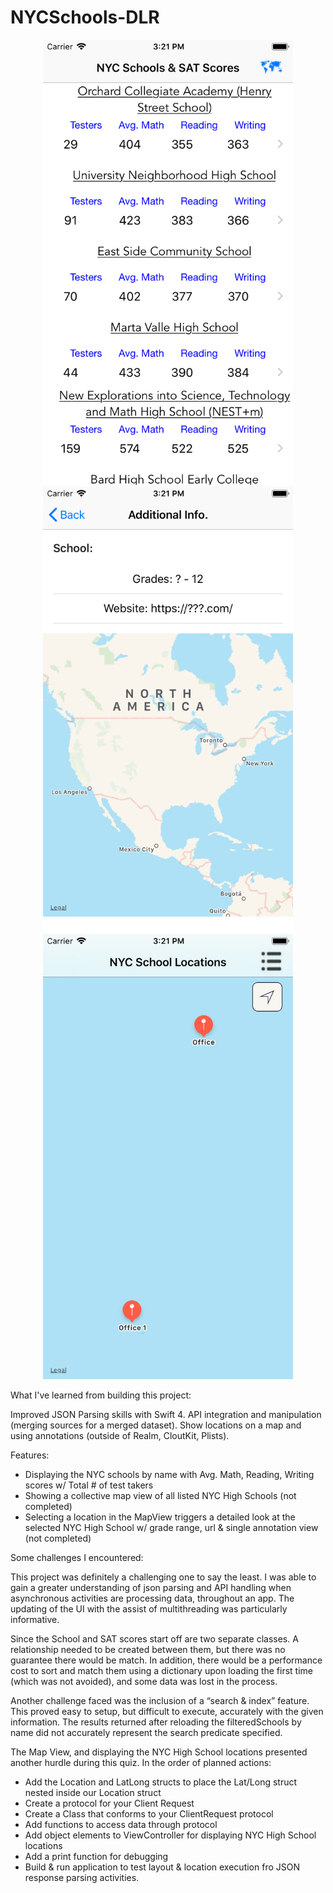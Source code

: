 # NYCSchools-DLR

<div align="center">
    <img src="https://github.com/dlr4life/NYCSchools-DLR/blob/master/ListView.png" width="400px"</img> 
      <img src="https://github.com/dlr4life/NYCSchools-DLR/blob/master/DetailView.png" width="400px"</img> 
    <img src="https://github.com/dlr4life/NYCSchools-DLR/blob/master/MapView.png" width="400px"</img> 
</div>


What I've learned from building this project:

Improved JSON Parsing skills with Swift 4. 
API integration and manipulation (merging sources for a merged dataset).
Show locations on a map and using annotations (outside of Realm, CloutKit, Plists).

Features:
- Displaying the NYC schools by name with Avg. Math, Reading, Writing scores w/ Total # of test takers
- Showing a collective map view of all listed NYC High Schools (not completed)
- Selecting a location in the MapView triggers a detailed look at the selected NYC High School w/ grade range, url & single annotation view (not completed)

Some challenges I encountered:

This project was definitely a challenging one to say the least. I was able to gain a greater understanding of json parsing and API handling when asynchronous activities are processing data, throughout an app. The updating of the UI with the assist of multithreading was particularly informative. 

Since the School and SAT scores start off are two separate classes. A relationship needed to be created between them, but there was no guarantee there would be match. In addition, there would be a performance cost to sort and match them using a dictionary upon loading the first time (which was not avoided), and some data was lost in the process. 

Another challenge faced was the inclusion of a “search & index” feature. This proved easy to setup, but difficult to execute, accurately with the given information. The results returned after reloading the filteredSchools by name did not accurately represent the search predicate specified.

The Map View, and displaying the NYC High School locations presented another hurdle during this quiz. In the order of planned actions:
- Add the Location and LatLong structs to place the Lat/Long struct nested inside our Location struct
- Create a protocol for your Client Request
- Create a Class that conforms to your ClientRequest protocol
- Add functions to access data through protocol
- Add object elements to ViewController for displaying NYC High School locations
- Add a print function for debugging
- Build & run application to test layout & location execution fro JSON response parsing activities.
